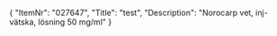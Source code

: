 {
  "ItemNr": "027647",
  "Title": "test",
  "Description": "Norocarp vet, inj-vätska, lösning 50 mg/ml"
}